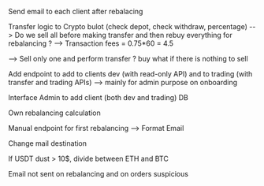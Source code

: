 Send email to each client after rebalacing

Transfer logic to Crypto bulot (check depot, check withdraw, percentage)
--> Do we sell all before making transfer and then rebuy everything for rebalancing ?
--> Transaction fees = 0.75\*60 = 4.5

--> Sell only one and perform transfer ? buy what if there is nothing to sell

Add endpoint to add to clients dev (with read-only API) and to trading (with transfer and trading APIs)
--> mainly for admin purpose on onboarding

Interface Admin to add client (both dev and trading) DB

Own rebalancing calculation

Manual endpoint for first rebalancing
--> Format Email

Change mail destination

If USDT dust > 10$, divide between ETH and BTC

Email not sent on rebalancing and on orders suspicious
